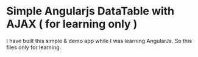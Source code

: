 <h1>
  Simple Angularjs DataTable with AJAX ( for learning only )
</h1>

I have built this simple & demo app while I was learning AngularJs.
So this files only for learning.
